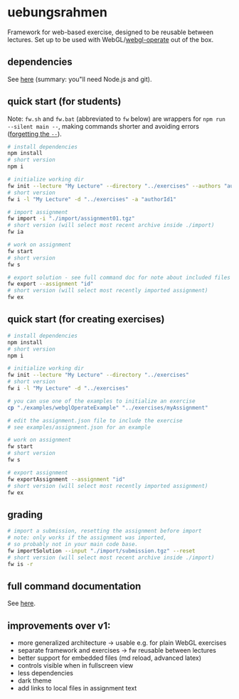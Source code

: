 # uebungsrahmen

Framework for web-based exercise, designed to be reusable between lectures. Set up to be used with WebGL/[webgl-operate](https://webgl-operate.org/) out of the box.

## dependencies

See [here](docs/dependencies.md) (summary: you"ll need Node.js and git).

## quick start (for students)

Note: `fw.sh` and `fw.bat` (abbreviated to `fw` below) are wrappers for `npm run --silent main --`, making commands shorter and avoiding errors ([forgetting the `--`](https://docs.npmjs.com/cli/v7/commands/npm-run-script)).

```sh
# install dependencies
npm install
# short version
npm i

# initialize working dir
fw init --lecture "My Lecture" --directory "../exercises" --authors "authorId1" "authorId2"
# short version
fw i -l "My Lecture" -d "../exercises" -a "authorId1" 

# import assignment
fw import -i "./import/assignment01.tgz"
# short version (will select most recent archive inside ./import)
fw ia

# work on assignment
fw start
# short version
fw s

# export solution - see full command doc for note about included files
fw export --assignment "id"
# short version (will select most recently imported assignment)
fw ex
```

## quick start (for creating exercises)

```sh
# install dependencies
npm install
# short version
npm i

# initialize working dir
fw init --lecture "My Lecture" --directory "../exercises"
# short version
fw i -l "My Lecture" -d "../exercises"

# you can use one of the examples to initialize an exercise
cp "./examples/webglOperateExample" "../exercises/myAssignment"

# edit the assignment.json file to include the exercise
# see examples/assignment.json for an example

# work on assignment
fw start
# short version
fw s

# export assignment
fw exportAssignment --assignment "id"
# short version (will select most recently imported assignment)
fw ex
```

## grading

```sh
# import a submission, resetting the assignment before import
# note: only works if the assignment was imported,
# so probably not in your main code base.
fw importSolution --input "./import/submission.tgz" --reset
# short version (will select most recent archive inside ./import)
fw is -r
```

## full command documentation

See [here](docs/commands.md).

## improvements over v1:

- more generalized architecture -> usable e.g. for plain WebGL exercises
- separate framework and exercises -> fw reusable between lectures
- better support for embedded files (md reload, advanced latex)
- controls visible when in fullscreen view
- less dependencies
- dark theme
- add links to local files in assignment text
